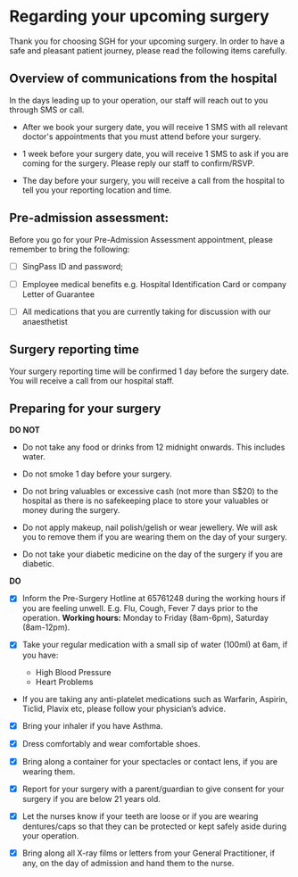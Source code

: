 # Regarding your upcoming surgery
Thank you for choosing SGH for your upcoming surgery. In order to have a safe and pleasant patient journey, please read the following items carefully. 

## Overview of communications from the hospital
In the days leading up to your operation, our staff will reach out to you through SMS or call. 
* After we book your surgery date, you will receive 1 SMS with all relevant doctor's appointments that you must attend before your surgery.

* 1 week before your surgery date, you will receive 1 SMS to ask if you are coming for the surgery. Please reply our staff to confirm/RSVP.

* The day before your surgery, you will receive a call from the hospital to tell you your reporting location and time. 

## Pre-admission assessment:
Before you go for your Pre-Admission Assessment appointment, please remember to bring the following: 
- [ ] SingPass ID and password;

- [ ] Employee medical benefits e.g. Hospital Identification Card or company Letter of Guarantee

- [ ] All medications that you are currently taking for discussion with our anaesthetist

## Surgery reporting time
Your surgery reporting time will be confirmed 1 day before the surgery date. You will receive a call from our hospital staff. 

## Preparing for your surgery
**DO NOT**
- Do not take any food or drinks from 12 midnight onwards. This includes water. 

- Do not smoke 1 day before your surgery.

- Do not bring valuables or excessive cash (not more than S$20) to the hospital as there is no safekeeping place to store your valuables or money during the surgery.  

- Do not apply makeup, nail polish/gelish or wear jewellery. We will ask you to remove them if you are wearing them on the day of your surgery. 

- Do not take your diabetic medicine on the day of the surgery if you are diabetic. 

**DO**
- [x] Inform the Pre-Surgery Hotline at 65761248 during the working hours if you are feeling unwell. E.g. Flu, Cough, Fever 7 days prior to the operation. **Working hours:** Monday to Friday (8am-6pm), Saturday (8am-12pm).

- [x] Take your regular medication with a small sip of water (100ml) at 6am, if you have:   
  - High Blood Pressure
  - Heart Problems  
  
- If you are taking any anti-platelet medications such as Warfarin, Aspirin, Ticlid, Plavix etc, please follow your physician’s advice.  

- [x] Bring your inhaler if you have Asthma.

- [x] Dress comfortably and wear comfortable shoes.

- [x] Bring along a container for your spectacles or contact lens, if you are wearing them.

- [x] Report for your surgery with a parent/guardian to give consent for your surgery if you are below 21 years old.

- [x] Let the nurses know if your teeth are loose or if you are wearing dentures/caps so that they can be protected or kept safely aside during your operation.

- [x] Bring along all X-ray films or letters from your General Practitioner, if any, on the day of admission and hand them to the nurse.
